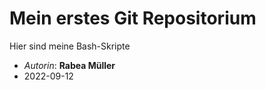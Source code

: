 # Mein erstes Git Repositorium
Hier sind meine Bash-Skripte


- *Autorin*: **Rabea Müller**
- 2022-09-12
